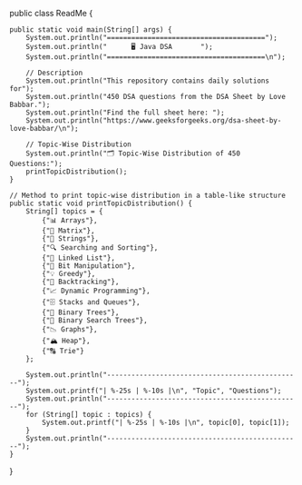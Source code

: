 public class ReadMe {

    public static void main(String[] args) {
        System.out.println("=======================================");
        System.out.println("      🖥️ Java DSA       ");
        System.out.println("=======================================\n");

        // Description
        System.out.println("This repository contains daily solutions for");
        System.out.println("450 DSA questions from the DSA Sheet by Love Babbar.");
        System.out.println("Find the full sheet here: ");
        System.out.println("https://www.geeksforgeeks.org/dsa-sheet-by-love-babbar/\n");

        // Topic-Wise Distribution
        System.out.println("🗂️ Topic-Wise Distribution of 450 Questions:");
        printTopicDistribution();
    }

    // Method to print topic-wise distribution in a table-like structure
    public static void printTopicDistribution() {
        String[] topics = {
            {"📊 Arrays"},
            {"🔢 Matrix"},
            {"🧵 Strings"},
            {"🔍 Searching and Sorting"},
            {"🔗 Linked List"},
            {"🧮 Bit Manipulation"},
            {"💡 Greedy"},
            {"🔄 Backtracking"},
            {"📈 Dynamic Programming"},
            {"🗄️ Stacks and Queues"},
            {"🌳 Binary Trees"},
            {"🌲 Binary Search Trees"},
            {"📉 Graphs"},
            {"🏔️ Heap"},
            {"🔠 Trie"}
        };

        System.out.println("------------------------------------------------");
        System.out.printf("| %-25s | %-10s |\n", "Topic", "Questions");
        System.out.println("------------------------------------------------");
        for (String[] topic : topics) {
            System.out.printf("| %-25s | %-10s |\n", topic[0], topic[1]);
        }
        System.out.println("------------------------------------------------");
    }

}
